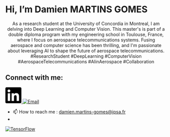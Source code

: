# Hi, I’m Damien MARTINS GOMES

<center>
As a research student at the University of Concordia in Montreal, I am delving into Deep Learning and Computer Vision. This master's is part of a double diploma program with my engineering school in Toulouse, France, where I focus on aerospace telecommunications systems. Fusing aerospace and computer science has been thrilling, and I'm passionate about leveraging AI to shape the future of aerospace telecommunications. #ResearchStudent #DeepLearning #ComputerVision #AerospaceTelecommunications #AIinAerospace #Collaboration
</center>

## Connect with me:
<a href="https://www.linkedin.com/in/damien-martins-gomes/">
   <img src="linkedin.svg" alt="LinkedIn" width="50" height="50">
</a>
<a href="damien.martinsgomes@orange.fr">
   <img src="chemin/vers/le/logo_email.svg" alt="Email" width="100" height="100">
</a>

- 📫 How to reach me : damien.martins-gomes@ipsa.fr
- 
[![TensorFlow](https://img.shields.io/badge/-TensorFlow-FF6F00?style=for-the-badge&logo=TensorFlow&logoColor=white)](https://www.tensorflow.org/)

<!---
Damien3008/Damien3008 is a ✨ special ✨ repository because its `README.md` (this file) appears on your GitHub profile.
You can click the Preview link to take a look at your changes.
--->
